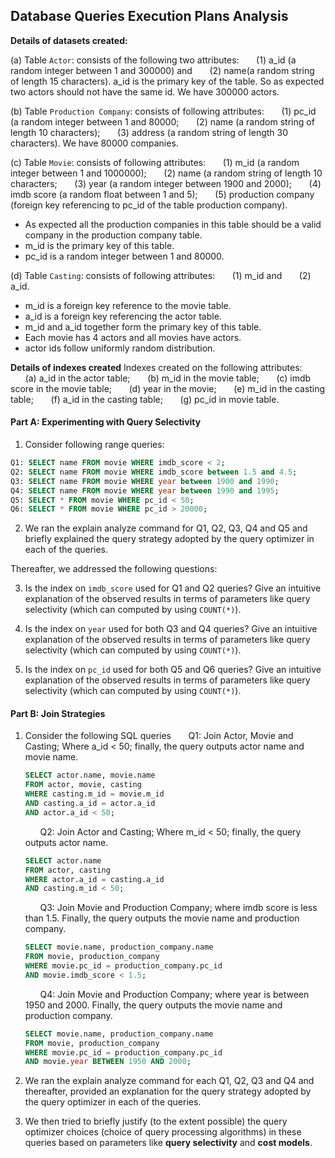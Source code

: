 ## Database Queries Execution Plans Analysis

**Details of datasets created:**

(a) Table `Actor`: consists of the following two attributes:
&nbsp;&nbsp;&nbsp;&nbsp;&nbsp;&nbsp;(1) a_id (a random integer between 1 and 300000) and
&nbsp;&nbsp;&nbsp;&nbsp;&nbsp;&nbsp;(2) name(a random string of length 15 characters).
a_id is the primary key of the table. So as expected two actors should not have the same id. We have 300000 actors.

(b) Table `Production Company`: consists of following attributes:
&nbsp;&nbsp;&nbsp;&nbsp;&nbsp;&nbsp;(1) pc_id (a random integer between 1 and 80000;
&nbsp;&nbsp;&nbsp;&nbsp;&nbsp;&nbsp;(2) name (a random string of length 10 characters);
&nbsp;&nbsp;&nbsp;&nbsp;&nbsp;&nbsp;(3) address (a random string of length 30 characters).
We have 80000 companies.

(c) Table `Movie`: consists of following attributes:
&nbsp;&nbsp;&nbsp;&nbsp;&nbsp;&nbsp;(1) m_id (a random integer between 1 and 1000000);
&nbsp;&nbsp;&nbsp;&nbsp;&nbsp;&nbsp;(2) name (a random string of length 10 characters;
&nbsp;&nbsp;&nbsp;&nbsp;&nbsp;&nbsp;(3) year (a random integer between 1900 and 2000);
&nbsp;&nbsp;&nbsp;&nbsp;&nbsp;&nbsp;(4) imdb score (a random float between 1 and 5);
&nbsp;&nbsp;&nbsp;&nbsp;&nbsp;&nbsp;(5) production company (foreign key referencing to pc_id of the table production company).

- As expected all the production companies in this table should be a valid company in the production company table.
- m_id is the primary key of this table.
- pc_id is a random integer between 1 and 80000.

(d) Table `Casting`: consists of following attributes:
&nbsp;&nbsp;&nbsp;&nbsp;&nbsp;&nbsp;(1) m_id and
&nbsp;&nbsp;&nbsp;&nbsp;&nbsp;&nbsp;(2) a_id.

- m_id is a foreign key reference to the movie table.
- a_id is a foreign key referencing the actor table.
- m_id and a_id together form the primary key of this table.
- Each movie has 4 actors and all movies have actors.
- actor ids follow uniformly random distribution.

**Details of indexes created**
Indexes created on the following attributes:
&nbsp;&nbsp;&nbsp;&nbsp;&nbsp;&nbsp;(a) a_id in the actor table;
&nbsp;&nbsp;&nbsp;&nbsp;&nbsp;&nbsp;(b) m_id in the movie table;
&nbsp;&nbsp;&nbsp;&nbsp;&nbsp;&nbsp;(c) imdb score in the movie table;
&nbsp;&nbsp;&nbsp;&nbsp;&nbsp;&nbsp;(d) year in the movie;
&nbsp;&nbsp;&nbsp;&nbsp;&nbsp;&nbsp;(e) m_id in the casting table;
&nbsp;&nbsp;&nbsp;&nbsp;&nbsp;&nbsp;(f) a_id in the casting table;
&nbsp;&nbsp;&nbsp;&nbsp;&nbsp;&nbsp;(g) pc_id in movie table.

#### Part A: Experimenting with Query Selectivity

1. Consider following range queries:

```SQL
Q1: SELECT name FROM movie WHERE imdb_score < 2;
Q2: SELECT name FROM movie WHERE imdb_score between 1.5 and 4.5;
Q3: SELECT name FROM movie WHERE year between 1900 and 1990;
Q4: SELECT name FROM movie WHERE year between 1990 and 1995;
Q5: SELECT * FROM movie WHERE pc_id < 50;
Q6: SELECT * FROM movie WHERE pc_id > 20000;
```

2. We ran the explain analyze command for Q1, Q2, Q3, Q4 and Q5 and briefly explained the query strategy adopted by the query optimizer in each of the queries.

Thereafter, we addressed the following questions:

3. Is the index on `imdb_score` used for Q1 and Q2 queries? Give an intuitive explanation of the observed results in terms of parameters like query selectivity (which can computed by using `COUNT(*)`).

4. Is the index on `year` used for both Q3 and Q4 queries? Give an intuitive explanation of the observed results in terms of parameters like query selectivity (which can computed by using `COUNT(*)`).

5. Is the index on `pc_id` used for both Q5 and Q6 queries? Give an intuitive explanation of the observed results in terms of parameters like query selectivity (which can computed by using `COUNT(*)`).

#### Part B: Join Strategies

1. Consider the following SQL queries
   &nbsp;&nbsp;&nbsp;&nbsp;&nbsp;&nbsp;Q1: Join Actor, Movie and Casting; Where a_id < 50; finally, the query outputs actor name and movie name.

   ```SQL
   SELECT actor.name, movie.name
   FROM actor, movie, casting
   WHERE casting.m_id = movie.m_id
   AND casting.a_id = actor.a_id
   AND actor.a_id < 50;
   ```

   &nbsp;&nbsp;&nbsp;&nbsp;&nbsp;&nbsp;Q2: Join Actor and Casting; Where m_id < 50; finally, the query outputs actor name.

   ```SQL
   SELECT actor.name
   FROM actor, casting
   WHERE actor.a_id = casting.a_id
   AND casting.m_id < 50;
   ```

   &nbsp;&nbsp;&nbsp;&nbsp;&nbsp;&nbsp;Q3: Join Movie and Production Company; where imdb score is less than 1.5. Finally, the query outputs the movie name and production company.

   ```SQL
   SELECT movie.name, production_company.name
   FROM movie, production_company
   WHERE movie.pc_id = production_company.pc_id
   AND movie.imdb_score < 1.5;
   ```

   &nbsp;&nbsp;&nbsp;&nbsp;&nbsp;&nbsp;Q4: Join Movie and Production Company; where year is between 1950 and 2000. Finally, the query outputs the movie name and production company.

   ```SQL
   SELECT movie.name, production_company.name
   FROM movie, production_company
   WHERE movie.pc_id = production_company.pc_id
   AND movie.year BETWEEN 1950 AND 2000;
   ```

2. We ran the explain analyze command for each Q1, Q2, Q3 and Q4 and thereafter, provided an explanation for the query strategy adopted by the query optimizer in each of the queries.

3. We then tried to briefly justify (to the extent possible) the query optimizer choices (choice of query processing algorithms) in these queries based on parameters like **query selectivity** and **cost models**.
